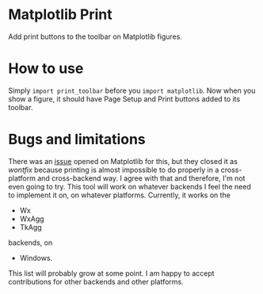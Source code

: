 Matplotlib Print
================

Add print buttons to the toolbar on Matplotlib figures.

How to use
==========

Simply `import print_toolbar` before you `import matplotlib`.
Now when you show a figure, it should have Page Setup and Print buttons added to its toolbar.

Bugs and limitations
====================

There was an [issue](https://github.com/matplotlib/matplotlib/issues/670) opened on Matplotlib for this, but they closed it as *wontfix* because printing is almost impossible to do properly in a cross-platform and cross-backend way.
I agree with that and therefore, I'm not even going to try.
This tool will work on whatever backends I feel the need to implement it on, on whatever platforms.
Currently, it works on the

- Wx
- WxAgg
- TkAgg

backends, on

- Windows.

This list will probably grow at some point.
I am happy to accept contributions for other backends and other platforms.
